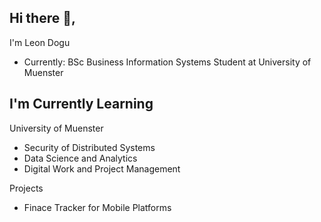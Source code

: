 ## Hi there 👋, 

I'm Leon Dogu
- Currently: BSc Business Information Systems Student at  University of Muenster



## I'm Currently Learning

University of Muenster

- Security of Distributed Systems
- Data Science and Analytics
- Digital Work and Project Management

Projects
- Finace Tracker for Mobile Platforms
